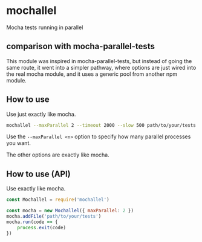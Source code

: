 # mochallel
Mocha tests running in parallel

## comparison with mocha-parallel-tests
This module was inspired in mocha-parallel-tests, but instead of going the same route, it went into a simpler pathway, where options are just wired into the real mocha module, and it uses a generic pool from another npm module.

## How to use

Use just exactly like mocha.

```bash
mochallel --maxParallel 2 --timeout 2000 --slow 500 path/to/your/tests
```

Use the `--maxParallel <n>` option to specify how many parallel processes you want.

The other options are exactly like mocha.

## How to use (API)

Use exactly like mocha.

```javascript
const Mochallel = require('mochallel')

const mocha = new Mochallel({ maxParallel: 2 })
mocha.addFile('path/to/your/tests')
mocha.run(code => {
    process.exit(code)
})
```
